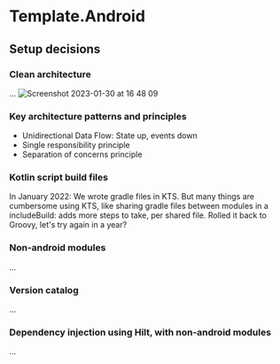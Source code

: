 # Template.Android

## Setup decisions

### Clean architecture

...
![Screenshot 2023-01-30 at 16 48 09](https://user-images.githubusercontent.com/2270625/215524950-d65bf0ce-1f7a-4c81-a2fa-d6dd4b757420.png)

### Key architecture patterns and principles

- Unidirectional Data Flow: State up, events down
- Single responsibility principle
- Separation of concerns principle

### Kotlin script build files

In January 2022: We wrote gradle files in KTS. But many things are cumbersome using KTS, like
sharing gradle files between modules in a includeBuild: adds more steps to take, per shared file.
Rolled it back to Groovy, let's try again in
a year?

### Non-android modules

...

### Version catalog

...

### Dependency injection using Hilt, with non-android modules

...
